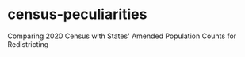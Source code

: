 # census-peculiarities
 Comparing 2020 Census with States' Amended Population Counts for Redistricting
